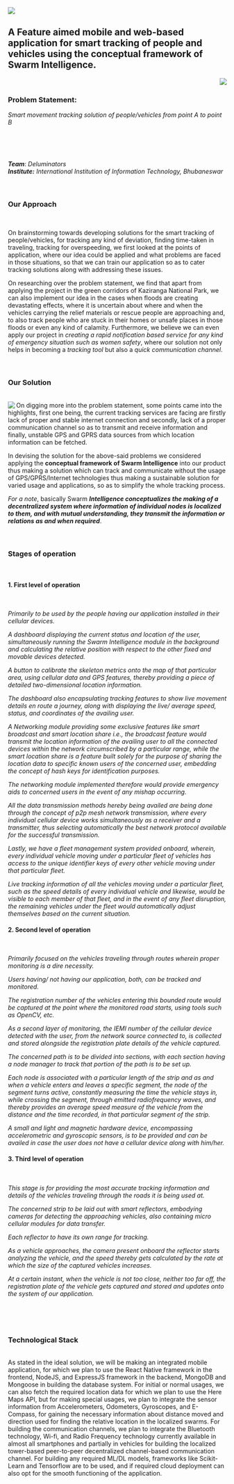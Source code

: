 <img src="https://github.com/deluminators/Diroy/blob/master/pictures/Diroy.jpeg">

## A Feature aimed mobile and web-based application for smart tracking of people and vehicles using the conceptual framework of Swarm Intelligence.

<img align="right" src="https://github.com/deluminators/Diroy/blob/master/pictures/Swarm.gif" />
<br /> 

### Problem Statement: 
*Smart movement tracking solution of people/vehicles from point A to point B*

<br />
<br />
<br />

***Team***: *Deluminators*
<br />
***Institute:*** *International Institution of Information Technology, Bhubaneswar*
 <br /> <br /> <br />
 
 ### Our Approach
 <br />
 
 On brainstorming towards developing solutions for the smart tracking of people/vehicles, for tracking any kind of deviation, finding time-taken in traveling, tracking for overspeeding, we first looked at the points of application, where our idea could be applied and what problems are faced in those situations, so that we can train our application so as to cater tracking solutions along with addressing these issues. 

On researching over the problem statement, we find that apart from applying the project in the green corridors of Kaziranga National Park, we can also implement our idea in the cases when floods are creating devastating effects, where it is uncertain about where and when the vehicles carrying the relief materials or rescue people are approaching and, to also track people who are stuck in their homes or unsafe places in those floods or even any kind of calamity. Furthermore, we believe we can even apply our project in *creating a rapid notification based service for any kind of emergency situation such as women safety*, where our solution not only helps in becoming a *tracking tool* but also a *quick communication channel*.
 <br /> <br /> <br />
 
 ### Our Solution
<br />
<img align="left" src="https://github.com/deluminators/Diroy/blob/master/pictures/Swarm02.gif" />
On digging more into the problem statement, some points came into the highlights, first one being, the current tracking services are facing are firstly lack of proper and stable internet connection and secondly, lack of a proper communication channel so as to transmit and receive information and finally, unstable GPS and GPRS data sources from which location information can be fetched. 
<br /> 

In devising the solution for the above-said problems we considered applying the **conceptual framework of Swarm Intelligence** into our product thus making a solution which can track and communicate without the usage of GPS/GPRS/Internet technologies thus making a sustainable solution for varied usage and applications, so as to simplify the whole tracking process.
<br />

*For a note*, basically Swarm ***Intelligence conceptualizes the making of a decentralized system where information of individual nodes is localized to them, and with mutual understanding, they transmit the information or relations as and when required***.
<br /> <br /> <br />

### Stages of operation
<br />

#### 1. First level of operation
<br />

*Primarily to be used by the people having our application installed in their cellular devices.*
<br />

*A dashboard displaying the current status and location of the user, simultaneously running the Swarm Intelligence module in the background and calculating the relative position with respect to the other fixed and movable devices detected.*
<br />

*A button to calibrate the skeleton metrics onto the map of that particular area, using cellular data and GPS features, thereby providing a piece of detailed two-dimensional location information.*
<br />

*The dashboard also encapsulating tracking features to show live movement details en route a journey, along with displaying the live/ average speed, status, and coordinates of the availing user.*
<br />

*A Networking module providing some exclusive features like smart broadcast and smart location share i.e., the broadcast feature would transmit the location information of the availing user to all the connected devices within the network circumscribed by a particular range, while the smart location share is a feature built solely for the purpose of sharing the location data to specific known users of the concerned user, embedding the concept of hash keys for identification purposes.*
<br />

*The networking module implemented therefore would provide emergency aids to concerned users in the event of any mishap occurring.*
<br />

*All the data transmission methods hereby being availed are being done through the concept of p2p mesh network transmission, where every individual cellular device works simultaneously as a receiver and a transmitter, thus selecting automatically the best network protocol available for the successful transmission.*
<br />

*Lastly, we have a fleet management system provided onboard, wherein, every individual vehicle moving under a particular fleet of vehicles has access to the unique identifier keys of every other vehicle moving under that particular fleet.*
<br />

*Live tracking information of all the vehicles moving under a particular fleet, such as the speed details of every individual vehicle and likewise, would be visible to each member of that fleet, and in the event of any fleet disruption, the remaining vehicles under the fleet would automatically adjust themselves based on the current situation.*
<br />

#### 2. Second level of operation
<br />

*Primarily focused on the vehicles traveling through routes wherein proper monitoring is a dire necessity.*
<br />

*Users having/ not having our application, both, can be tracked and monitored.*
<br />

*The registration number of the vehicles entering this bounded route would be captured at the point where the monitored road starts, using tools such as OpenCV, etc.*
<br />

*As a second layer of monitoring, the IEMI number of the cellular device detected with the user, from the network source connected to, is collected and stored alongside the registration plate details of the vehicle captured.*
<br />

*The concerned path is to be divided into sections, with each section having a node manager to track that portion of the path is to be set up.*
<br />

 *Each node is associated with a particular length of the strip and as and when a vehicle enters and leaves a specific segment, the node of the segment turns active, constantly measuring the time the vehicle stays in, while crossing the segment, through emitted radiofrequency waves, and thereby provides an average speed measure of the vehicle from the distance and the time recorded, in that particular segment of the strip.*
 <br />
 
*A small and light and magnetic hardware device, encompassing accelerometric and gyroscopic sensors, is to be provided and can be availed in case the user does not have a cellular device along with him/her.* 
<br />

#### 3. Third level of operation
<br />

*This stage is for providing the most accurate tracking information and details of the vehicles traveling through the roads it is being used at.*
<br />

*The concerned strip to be laid out with smart reflectors, embodying cameras for detecting the approaching vehicles, also containing micro cellular modules for data transfer.*
<br />

*Each reflector to have its own range for tracking.*
<br />

*As a vehicle approaches, the camera present onboard the reflector starts analyzing the vehicle, and the speed thereby gets calculated by the rate at which the size of the captured vehicles increases.*
<br />

*At a certain instant, when the vehicle is not too close, neither too far off, the registration plate of the vehicle gets captured and stored and updates onto the system of our application.*
<br />

<br /> <br /> <br />

### Technological Stack
<br />
As stated in the ideal solution, we will be making an integrated mobile application, for which we plan to use the React Native framework in the frontend, NodeJS, and ExpressJS framework in the backend, MongoDB and Mongoose in building the database system. For initial or normal usages, we can also fetch the required location data for which we plan to use the Here Maps API, but for making special usages, we plan to integrate the sensor information from Accelerometers, Odometers, Gyroscopes, and E-Compass, for gaining the necessary information about distance  moved and direction used for finding the relative location in the localized swarms. For building the communication channels, we plan to integrate the Bluetooth technology, Wi-fi, and Radio Frequency technology currently available in almost all smartphones and partially in vehicles for building the localized tower-based peer-to-peer decentralized channel-based communication channel. For building any required ML/DL models, frameworks like Scikit-Learn and Tensorflow are to be used, and if required cloud deployment can also opt for the smooth functioning of the application.

